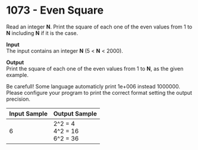 # 1073 - Even Square

Read an integer **N**. Print the square of each one of the even values from 1 to **N** including **N** if it is the case.

**Input**<br>
The input contains an integer **N** (5 < **N** < 2000).

**Output**<br>
Print the square of each one of the even values from 1 to **N**, as the given example.

Be carefull! Some language automaticly print 1e+006 instead 1000000. Please configure your program to print the correct format setting the output precision.

| Input Sample  | Output Sample                         |
|:--------------|:--------------------------------------|
| 6             | 2^2 = 4 <br> 4^2 = 16 <br> 6^2 = 36   |